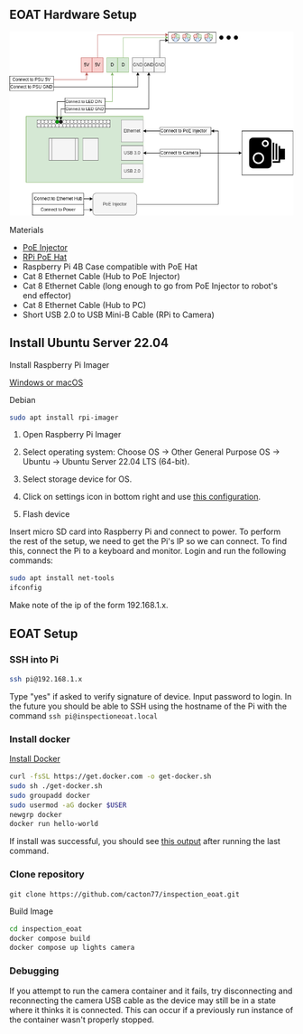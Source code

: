 ## EOAT Hardware Setup

![](docs/hardware.drawio.png)

Materials
- [PoE Injector](https://www.amazon.com/TP-LINK-TL-PoE150S-Injector-Adapter-Compliant/dp/B001PS9E5I/ref=sr_1_7?crid=3SG1FRCW1W49T&dib=eyJ2IjoiMSJ9.FT_Yk-7vUIP39fYOXnsYFm66nv-sipdtsHa2XD-V1RypL-TOL1ARi2Fs67QyQiOggXMjiAuaWL8P1SCbqaTkGEzbEZ2Yd1luaCgUmVsXrxuQ6bJnNwvMiRms-soLQEd-k8maKuPFlqlZMY-8Y0Krtufef3ap_KVgY2-32ah3oBs6gLDWFJ4HY6GaVtEb5VejWdit0L_VBn6g5UkRxnMXhpHYsxkmM9qex9_ekTwnFmc.Jym5OS86b_dgeBSJ3p5Rzn8AT5QN_XHyVG0VjrUXaxU&dib_tag=se&keywords=PoE+injector&qid=1723161077&sprefix=poe+injecto%2Caps%2C164&sr=8-7)
- [RPi PoE Hat](https://www.amazon.com/LoveRPi-Power-Over-Ethernet-Raspberry-Professional-Isolated/dp/B07XB5PR9J/ref=sr_1_1_pp?crid=1PXZZ81ABY7DJ&dib=eyJ2IjoiMSJ9.iAkCGeJwEvj8Ie_ipuLCBwVCxvi9E_qxH4MvANR6NyZyjc8NE-qnvlsa_dd_nLqadgYxbymn_7vGGP1YnjhS1QzM2LwQywK357qwAMrIdxA9Yj2RMRtxzjnZXiIBbuPH67ZhuXJU85YQwMEfNM47Beo-kaB_UqdsTkHfJaKJ_7xATjOWd_3w5NdWJ9VKneNN7UpkwoFO9pKH2JOFXqQI4ask_N9ZNOC4JuALHTdfHOI.DHyFm5AqkubkuGlRrhPdKZBhWb16btyeUXFbNNyR4kk&dib_tag=se&keywords=raspberry+pi+4b+poe+hat&qid=1723161129&sprefix=raspberry+pi+4b+poe+hat%2Caps%2C200&sr=8-1)
- Raspberry Pi 4B Case compatible with PoE Hat
- Cat 8 Ethernet Cable (Hub to PoE Injector)
- Cat 8 Ethernet Cable (long enough to go from PoE Injector to robot's end effector)
- Cat 8 Ethernet Cable (Hub to PC)
- Short USB 2.0 to USB Mini-B Cable (RPi to Camera)

## Install Ubuntu Server 22.04

Install Raspberry Pi Imager

[Windows or macOS](https://www.raspberrypi.com/software/)

Debian
```bash
sudo apt install rpi-imager
```

1) Open Raspberry Pi Imager

2) Select operating system:
Choose OS -> Other General Purpose OS -> Ubuntu -> Ubuntu Server 22.04 LTS (64-bit).

3) Select storage device for OS.

4) Click on settings icon in bottom right and use [this configuration](docs/imager_settings.png).

5) Flash device

Insert micro SD card into Raspberry Pi and connect to power. To perform the rest of the setup, we need to get the Pi's IP so we can connect. To find this, connect the Pi to a keyboard and monitor. Login and run the following commands:

```bash
sudo apt install net-tools
ifconfig
```

Make note of the ip of the form 192.168.1.x.

## EOAT Setup

### SSH into Pi

```bash
ssh pi@192.168.1.x
```

Type "yes" if asked to verify signature of device. Input password to login. In the future you should be able to SSH using the hostname of the Pi with the command `ssh pi@inspectioneoat.local`

### Install docker
[Install Docker](https://docs.docker.com/engine/install/ubuntu/#install-using-the-convenience-script)
```bash
curl -fsSL https://get.docker.com -o get-docker.sh
sudo sh ./get-docker.sh
sudo groupadd docker
sudo usermod -aG docker $USER
newgrp docker
docker run hello-world
```
If install was successful, you should see [this output](docs/docker_install_output.png) after running the last command.


### Clone repository
```
git clone https://github.com/cacton77/inspection_eoat.git
```

Build Image
```bash
cd inspection_eoat
docker compose build
docker compose up lights camera
```

### Debugging

If you attempt to run the camera container and it fails, try disconnecting and reconnecting the camera USB cable as the device may still be in a state where it thinks it is connected. This can occur if a previously run instance of the container wasn't properly stopped.